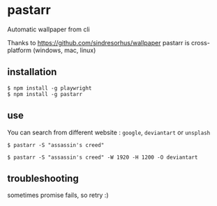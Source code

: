 # pastarr

Automatic wallpaper from cli

Thanks to https://github.com/sindresorhus/wallpaper pastarr is cross-platform (windows, mac, linux)

## installation

```
$ npm install -g playwright
$ npm install -g pastarr
```

## use

You can search from different website : `google`, `deviantart` or `unsplash`

```
$ pastarr -S "assassin's creed"

$ pastarr -S "assassin's creed" -W 1920 -H 1200 -O deviantart
```

## troubleshooting

sometimes promise fails, so retry :)
